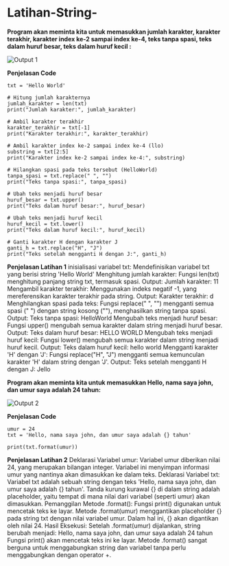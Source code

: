 # Latihan-String-

**Program akan meminta kita untuk memasukkan jumlah karakter, karakter terakhir, karakter index ke-2 sampai index ke-4, teks tanpa spasi, teks dalam huruf besar, teks dalam huruf kecil :**

![Output 1](Output1)

**Penjelasan Code**

```
txt = 'Hello World'

# Hitung jumlah karakternya
jumlah_karakter = len(txt)
print("Jumlah karakter:", jumlah_karakter)

# Ambil karakter terakhir
karakter_terakhir = txt[-1]
print("Karakter terakhir:", karakter_terakhir)

# Ambil karakter index ke-2 sampai index ke-4 (llo)
substring = txt[2:5]
print("Karakter index ke-2 sampai index ke-4:", substring)

# Hilangkan spasi pada teks tersebut (HelloWorld)
tanpa_spasi = txt.replace(" ", "")
print("Teks tanpa spasi:", tanpa_spasi)

# Ubah teks menjadi huruf besar
huruf_besar = txt.upper()
print("Teks dalam huruf besar:", huruf_besar)

# Ubah teks menjadi huruf kecil
huruf_kecil = txt.lower()
print("Teks dalam huruf kecil:", huruf_kecil)

# Ganti karakter H dengan karakter J
ganti_h = txt.replace("H", "J")
print("Teks setelah mengganti H dengan J:", ganti_h)
```

**Penjelasan Latihan 1**
inisialisasi variabel txt: Mendefinisikan variabel txt yang berisi string 'Hello World'
Menghitung jumlah karakter: Fungsi len(txt) menghitung panjang string txt, termasuk spasi.
Output: Jumlah karakter: 11
Mengambil karakter terakhir: Menggunakan indeks negatif -1, yang mereferensikan karakter terakhir pada string.
Output: Karakter terakhir: d
Menghilangkan spasi pada teks: Fungsi replace(" ", "") mengganti semua spasi (" ") dengan string kosong (""), menghasilkan string tanpa spasi.
Output: Teks tanpa spasi: HelloWorld
Mengubah teks menjadi huruf besar: Fungsi upper() mengubah semua karakter dalam string menjadi huruf besar.
Output: Teks dalam huruf besar: HELLO WORLD
Mengubah teks menjadi huruf kecil: Fungsi lower() mengubah semua karakter dalam string menjadi huruf kecil.
Output: Teks dalam huruf kecil: hello world
Mengganti karakter 'H' dengan 'J': Fungsi replace("H", "J") mengganti semua kemunculan karakter 'H' dalam string dengan 'J'.
Output: Teks setelah mengganti H dengan J: Jello

**Program akan meminta kita untuk memasukkan Hello, nama saya john, dan umur saya adalah 24 tahun:**

![Output 2](Output2)

**Penjelasan Code**

```
umur = 24
txt = 'Hello, nama saya john, dan umur saya adalah {} tahun'

print(txt.format(umur))
```

**Penjelasan Latihan 2**
Deklarasi Variabel umur:
Variabel umur diberikan nilai 24, yang merupakan bilangan integer.
Variabel ini menyimpan informasi umur yang nantinya akan dimasukkan ke dalam teks.
Deklarasi Variabel txt:
Variabel txt adalah sebuah string dengan teks 'Hello, nama saya john, dan umur saya adalah {} tahun'.
Tanda kurung kurawal {} di dalam string adalah placeholder, yaitu tempat di mana nilai dari variabel (seperti umur) akan dimasukkan.
Pemanggilan Metode .format():
Fungsi print() digunakan untuk mencetak teks ke layar.
Metode .format(umur) menggantikan placeholder {} pada string txt dengan nilai variabel umur.
Dalam hal ini, {} akan digantikan oleh nilai 24.
Hasil Eksekusi:
Setelah .format(umur) dijalankan, string berubah menjadi:
Hello, nama saya john, dan umur saya adalah 24 tahun
Fungsi print() akan mencetak teks ini ke layar.
Metode .format() sangat berguna untuk menggabungkan string dan variabel tanpa perlu menggabungkan dengan operator +.
